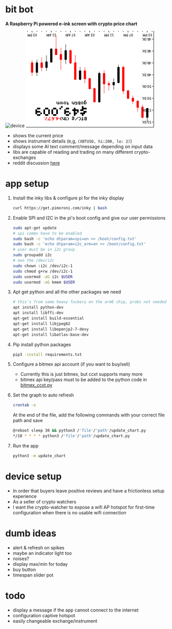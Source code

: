 # bit bot
**A Raspberry Pi powered e-ink screen with crypto price chart**

![device](bit-bot.jpg)
![screenshot](last_display.png)

 - shows the current price
 - shows instrument details (e,g, ```(XBTUSD, hi:200, lo: 2)```)
 - displays some AI text comment/message depending on input data
 - libs are capable of reading and trading on many different crypto-exchanges
 - reddit discussion [here](https://www.reddit.com/r/raspberry_pi/comments/mrne5p/my_eink_cryptowatcher/) 


# app setup
1. Install the inky libs & configure pi for the inky display
    ```sh
    curl https://get.pimoroni.com/inky | bash
    ```

2. Enable SPI and I2C in the pi's boot config and give our user permissions
    ```sh
    sudo apt-get update
    # spi comms have to be enabled
    sudo bash -c 'echo dtparam=spi=on >> /boot/config.txt'
    sudo bash -c 'echo dtparam=i2c_arm=on >> /boot/config.txt'
    # user must be in i2c group
    sudo groupadd i2c 
    # own the /dev/i2c
    sudo chown :i2c /dev/i2c-1
    sudo chmod g+rw /dev/i2c-1
    sudo usermod -aG i2c $USER
    sudo usermod -aG kmem $USER
    ```   

3. Apt get python and all the other packages we need
    ```sh
    # this's from some heavy fuckery on the arm6 chip, probs not needed now
    apt install python-dev
    apt install libffi-dev
    apt-get install build-essential
    apt-get install libjpeg62
    apt-get install libopenjp2-7-devy
    apt-get install libatlas-base-dev
    ```

4. Pip install python packages
    ```sh
    pip3 -install requirements.txt
    ```

5. Configure a bitmex api account (if you want to buy/sell)
    - Currently this is just bitmex, but ccxt supports many more
    - bitmex api key/pass must to be added to the python code in [bitmex_ccxt.py](bitmex_ccxt.py)

6. Set the graph to auto refresh
   ```sh
   crontab -e
   ```
   At the end of the file, add the following commands with your correct file path and save
   ```sh
   @reboot sleep 30 && python3 /'file'/'path'/update_chart.py
   */10 * * * * python3 /'file'/'path'/update_chart.py
   ```
   
7. Run the app
    ```sh
    python3 -m update_chart
    ```

# device setup
 - In order that buyers leave positive reviews and have a frictionless setup experience
 - As a seller of crypto watchers
 - I want the crypto-watcher to expose a wifi AP hotspot for first-time configuration when there is no usable wifi connection




# dumb ideas
 - alert & refresh on spikes
 - maybe an indicator light too
 - noises?
 - display max/min for today
 - buy button
 - timespan slider pot


# todo
 - display a message if the app cannot connect to the internet
 - configuration captive hotspot
 - easily changeable exchange/instrument
 
